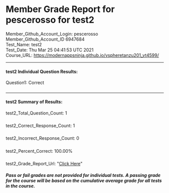 # Member Grade Report for pescerosso for test2  
   
Member_Github_Account_Login: pescerosso  
Member_Github_Account_ID 6947684  
Test_Name: test2  
Test_Date: Thu Mar 25 04:41:53 UTC 2021  
Course_URL: https://modernappsninja.github.io/vspheretanzu201_vt4599/  
   
---  
#### test2 Individual Question Results:  
Question1: Correct  
#####  
---  
#### test2 Summary of Results:  
test2_Total_Question_Count: 1  
#####  
test2_Correct_Response_Count: 1  
#####  
test2_Incorrect_Response_Count: 0  
#####  
test2_Percent_Correct: 100.00%  
#####  
test2_Grade_Report_Url: "[Click Here](https://github.com/modernappsninjas/pescerosso/blob/main/static/userdata/courses/vspheretanzu201_vt4599/grade_report.pr27.test2.md)"
##### Pass or fail grades are not provided for individual tests. A passing grade for the course will be based on the cumulative average grade for all tests in the course.  
